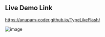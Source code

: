 ## Live Demo Link
https://anupam-coder.github.io/TypeLikeFlash/

![image](https://user-images.githubusercontent.com/71912675/205044101-a72afd80-ddcc-44c5-960a-5cf1b22f58fe.png)


